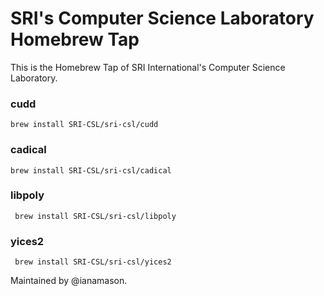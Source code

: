 # SRI's Computer Science Laboratory Homebrew Tap

This is the Homebrew Tap of SRI International's Computer Science Laboratory.

### cudd
```
brew install SRI-CSL/sri-csl/cudd
```
### cadical
```
brew install SRI-CSL/sri-csl/cadical
```

### libpoly
```
 brew install SRI-CSL/sri-csl/libpoly
```
 
 ### yices2
```
 brew install SRI-CSL/sri-csl/yices2
```
 
Maintained by @ianamason.
